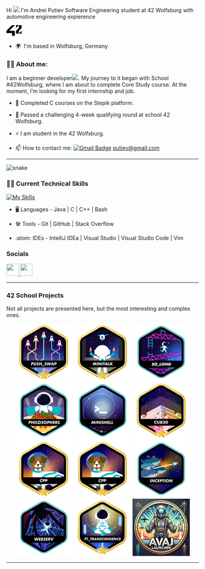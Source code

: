 Hi ![](https://user-images.githubusercontent.com/18350557/176309783-0785949b-9127-417c-8b55-ab5a4333674e.gif) I'm Andrei Putiev Software Engineering student at 42 Wolfsburg with automotive engineering expierence
<div align="left"> <a href= "https://42wolfsburg.de/"><img width="40px" alt="42Logo" src="assets/42.png"/></a> 
</p>

*   🌍  I'm based in Wolfsburg, Germany

### :man_technologist: About me:

I am a beginner developer<img src="https://media.giphy.com/media/WUlplcMpOCEmTGBtBW/giphy.gif" width="30px">. My journey to it began with School #42Wolfsburg, where I am about to complete Core Study course. At the moment, I'm looking for my first internship and job. 


- :telescope: Completed C courses on the Stepik platform.

- :seedling: Passed a challenging 4-week qualifying round at school 42 Wolfsburg.

- :zap: I am student in the 42 Wolfsburg.

- :mailbox: How to contact me: [![Gmail Badge](https://img.shields.io/badge/-Gmail-red?style=flat&logo=Gmail&logoColor=white)](mailto:putiev@gmail.com) putiev@gmail.com

---
<div align="left">
 <img width="600" src="assets/github-snake.svg" alt="snake"/>
</p>

###  🧑‍💻 Current Technical Skills

[![My Skills](https://skillicons.dev/icons?i=java,c,cpp,py,ts,django,angular,html,mysql,postgres,nginx,postman,bash,idea,vscode,docker,wordpress,ubuntu,stackoverflow,github,git,arduino,vim)](https://skillicons.dev)

- :desktop_computer:  Languages - Java | C | C++ | Bash 

- :hammer_and_wrench:  Tools - Git | GitHub | Stack Overflow

- :atom:  IDEs - IntelliJ IDEa | Visual Studio | Visual Studio Code | Vim


### Socials

<p align="left"> <a href="https://www.linkedin.com/in/anderscarnegie/" target="_blank" rel="noreferrer"> <picture> <source media="(prefers-color-scheme: dark)" srcset="https://raw.githubusercontent.com/danielcranney/readme-generator/main/public/icons/socials/linkedin-dark.svg" /> <source media="(prefers-color-scheme: light)" srcset="https://raw.githubusercontent.com/danielcranney/readme-generator/main/public/icons/socials/linkedin.svg" /> <img src="https://raw.githubusercontent.com/danielcranney/readme-generator/main/public/icons/socials/linkedin.svg" width="32" height="32" /> </picture> </a>
<a href="https://www.facebook.com/andersmunich" target="_blank" rel="noreferrer"> <picture> <source media="(prefers-color-scheme: dark)" srcset="https://raw.githubusercontent.com/danielcranney/readme-generator/main/public/icons/socials/facebook-dark.svg" /> <source media="(prefers-color-scheme: light)" srcset="https://raw.githubusercontent.com/danielcranney/readme-generator/main/public/icons/socials/facebook.svg" /> <img src="https://raw.githubusercontent.com/danielcranney/readme-generator/main/public/icons/socials/facebook.svg" width="32" height="32" /> </picture> </a></p>

---
### 42 School Projects
Not all projects are presented here, but the most interesting and complex ones.
<div align="center">

<a href="https://github.com/AndersLazis/Push_swap">![42 Badge](https://github.com/AndersLazis/AndersLazis/blob/main/assets/badges/push_swapm.png)</a>
<a href="https://github.com/AndersLazis/Minitalk">![42 Badge](https://github.com/AndersLazis/AndersLazis/blob/main/assets/badges/minitalkm.png)</a>
<a href="https://github.com/AndersLazis/So_long">![42 Badge](https://github.com/AndersLazis/AndersLazis/blob/main/assets/badges/so_longe.png)</a>
<a href="https://github.com/AndersLazis/Philosophers">![42 Badge](https://github.com/AndersLazis/AndersLazis/blob/main/assets/badges/philosopherse.png)</a>
<a href="https://github.com/AndersLazis/Minishell">![42 Badge](https://github.com/AndersLazis/AndersLazis/blob/main/assets/badges/minishelle.png)</a>
<a href="https://github.com/AndersLazis/Cub3D">![42 Badge](https://github.com/AndersLazis/AndersLazis/blob/main/assets/badges/cub3dm.png)</a>
<a href="https://github.com/AndersLazis/CPP_Modules_00-04">![42 Badge](https://github.com/AndersLazis/AndersLazis/blob/main/assets/badges/cppm.png)</a>
<a href="https://github.com/AndersLazis/CPP_Modules_05-09">![42 Badge](https://github.com/AndersLazis/AndersLazis/blob/main/assets/badges/cppm.png)</a>
<a href="https://github.com/AndersLazis/Inception">![42 Badge](https://github.com/AndersLazis/AndersLazis/blob/main/assets/badges/inceptione.png)</a>
<a href="https://github.com/AndersLazis/WebServer">![42 Badge](https://github.com/AndersLazis/AndersLazis/blob/main/assets/badges/webserve.png)</a>
<a href="https://github.com/cmenke42/42_transcendence">![42 Badge](https://github.com/AndersLazis/AndersLazis/blob/main/assets/badges/ft_transcendencem.png)</a>
<a href="https://github.com/AndersLazis/avaj-launcher">![42 Badge](https://github.com/AndersLazis/AndersLazis/blob/main/assets/badges/avaj.png)</a>

</div>

---



